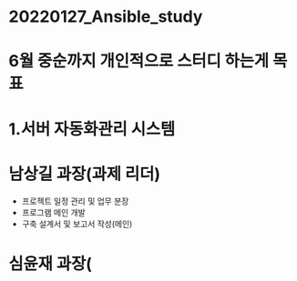 # 20220127_Ansible_study
# 6월 중순까지 개인적으로 스터디 하는게 목표
# 1.서버 자동화관리 시스템
# 남상길 과장(과제 리더)
- 프로젝트 일정 관리 및 업무 분장
- 프로그램 메인 개발
- 구축 설계서 및 보고서 작성(메인)

# 심윤재 과장(
